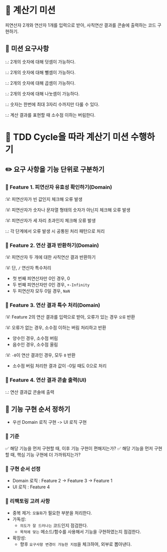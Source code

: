 # 🧮 계산기 미션

피연산자 2개와 연산자 1개를 입력으로 받아, 사칙연산 결과를 콘솔에 출력하는 코드 구현하기.

## 🎯 미션 요구사항

:.: 2개의 숫자에 대해 덧셈이 가능하다.

:.: 2개의 숫자에 대해 뺄셈이 가능하다.

:.: 2개의 숫자에 대해 곱셈이 가능하다.

:.: 2개의 숫자에 대해 나눗셈이 가능하다.

:.: 숫자는 한번에 최대 3자리 수까지만 다룰 수 있다.

:.: 계산 결과를 표현할 때 소수점 이하는 버림한다.

# 🔄 TDD Cycle을 따라 계산기 미션 수행하기

## ✏️ 요구 사항을 기능 단위로 구분하기

### 📌 Feature 1. 피연산자 유효성 확인하기(Domain)

:V: 피연산자가 빈 값인지 체크해 오류 발생

:V: 피연산자가 숫자나 문자열 형태의 숫자가 아닌지 체크해 오류 발생

:V: 피연산자가 세 자리 초과인지 체크해 오류 발생

:.: 각 단계에서 오류 발생 시 공통된 처리 패턴으로 처리

### 📌 Feature 2. 연산 결과 반환하기(Domain)

:V: 피연산자 두 개에 대한 사칙연산 결과 반환하기

:V: 단, `/` 연산자 특수처리

-   첫 번째 피연산자만 0인 경우, 0
-   두 번째 피연산자만 0인 경우, `+-Infinity`
-   두 피연산자 모두 0일 경우, `NaN`

### 📌 Feature 3. 연산 결과 특수 처리(Domain)

:V: Feature 2의 연산 결과를 입력으로 받아, 오류가 있는 경우 `오류` 반환

:V: 오류가 없는 경우, 소수점 이하는 버림 처리하고 반환

-   양수인 경우, 소수점 버림
-   음수인 경우, 소수점 올림

:V: `-0`이 연산 결과인 경우, 모두 `0` 반환

-   소수점 버림 처리한 결과 값이 -0일 때도 0으로 처리

### 📌 Feature 4. 연산 결과 콘솔 출력(UI)

:.: 연산 결과값 콘솔에 출력

## 🔢 기능 구현 순서 정하기

-   우선 Domain 로직 구현 -> UI 로직 구현

### 📌 기준

✅ 해당 기능을 먼저 구현할 때, 이후 기능 구현이 편해지는가?
✅ 해당 기능을 먼저 구현할 때, 핵심 기능 구현에 더 가까워지는가?

### 📌 구현 순서 선정

-   Domain 로직 : Feature 2 -> Feature 3 -> Feature 1
-   UI 로직 : Feature 4

### 📌 리팩토링 고려 사항

-   중복 제거: `모듈화`가 필요한 부분을 처리한다.
-   가독성:
    -   `의도가 잘 드러나는` 코드인지 점검한다.
    -   `목적에 맞는` 메소드/함수를 사용해서 기능을 구현하였는지 점검한다.
-   확장성:
    -   향후 `요구사항 변경이 가능한 지점`을 체크하여, 외부로 뽑아낸다.
